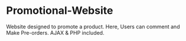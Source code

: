 # Promotional-Website
Website designed to promote a product. Here, Users can comment and Make Pre-orders. AJAX & PHP included.
